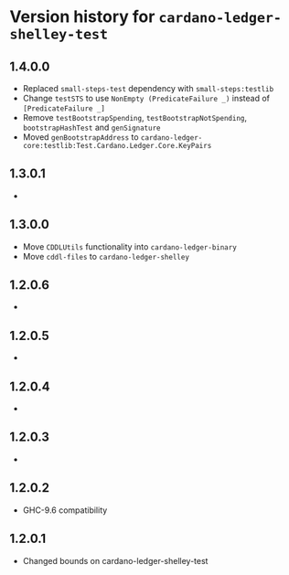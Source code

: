 # Version history for `cardano-ledger-shelley-test`

## 1.4.0.0

* Replaced `small-steps-test` dependency with `small-steps:testlib`
* Change `testSTS` to use `NonEmpty (PredicateFailure _)` instead of `[PredicateFailure _]`
* Remove `testBootstrapSpending`, `testBootstrapNotSpending`, `bootstrapHashTest` and `genSignature`
* Moved `genBootstrapAddress` to `cardano-ledger-core:testlib:Test.Cardano.Ledger.Core.KeyPairs`

## 1.3.0.1

*

## 1.3.0.0

* Move `CDDLUtils` functionality into `cardano-ledger-binary`
* Move `cddl-files` to `cardano-ledger-shelley`

## 1.2.0.6

*

## 1.2.0.5

*

## 1.2.0.4

*

## 1.2.0.3

*

## 1.2.0.2

* GHC-9.6 compatibility

## 1.2.0.1

* Changed bounds on cardano-ledger-shelley-test
